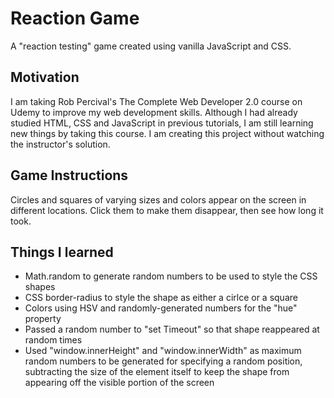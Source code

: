 # Reaction Game

A "reaction testing" game created using vanilla JavaScript and CSS.

## Motivation
I am taking Rob Percival's The Complete Web Developer 2.0 course on Udemy to improve my web development skills.  Although I had already studied HTML, CSS and JavaScript in previous tutorials, I am still learning new things by taking this course.  I am creating this project without watching the instructor's solution.

## Game Instructions
Circles and squares of varying sizes and colors appear on the screen in different locations.  Click them to make them disappear, then see how long it took.

## Things I learned
- Math.random to generate random numbers to be used to style the CSS shapes
- CSS border-radius to style the shape as either a cirlce or a square
- Colors using HSV and randomly-generated numbers for the "hue" property
- Passed a random number to "set Timeout" so that shape reappeared at random times
- Used "window.innerHeight" and "window.innerWidth" as maximum random numbers to be generated for specifying a random position, subtracting the size of the element itself to keep the shape from appearing off the visible portion of the screen
